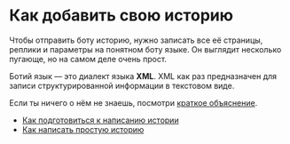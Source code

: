# Как добавить свою историю

Чтобы отправить боту историю, нужно записать все её страницы, реплики и параметры на понятном боту языке. Он выглядит
несколько пугающе, но на самом деле очень прост.

Ботий язык — это диалект языка **XML**. XML как раз предназначен для записи структурированной информации в текстовом
виде.

Если ты ничего о нём не знаешь, посмотри [краткое объяснение](what-is-xml.md).

* [Как подготовиться к написанию истории](prepare.md)
* [Как написать простую историю](build-basic-story.md)
